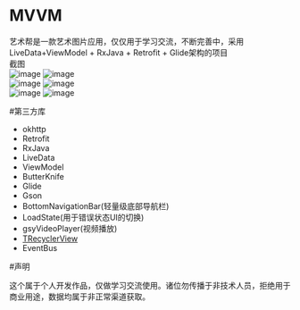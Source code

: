 # MVVM

艺术帮是一款艺术图片应用，仅仅用于学习交流，不断完善中，采用LiveData+ViewModel + RxJava + Retrofit + Glide架构的项目<br/>
截图<br/>
![image](https://github.com/SelfZhangTQ/T-MVVM/raw/master/screenshots/1_video.gif)
![image](https://github.com/SelfZhangTQ/T-MVVM/raw/master/screenshots/2_video.gif)<br/>
![image](https://github.com/SelfZhangTQ/T-MVVM/raw/master/screenshots/3_video.gif)
![image](https://github.com/SelfZhangTQ/T-MVVM/raw/master/screenshots/4_video.gif)<br/>
![image](https://github.com/SelfZhangTQ/T-MVVM/raw/master/screenshots/5_video.gif)
![image](https://github.com/SelfZhangTQ/T-MVVM/raw/master/screenshots/6_video.gif)<br/>

#第三方库 <br/>
* okhttp <br/>
* Retrofit <br/>
*  RxJava <br/>
* LiveData <br/>
* ViewModel <br/>
* ButterKnife <br/>
* Glide <br/>
* Gson <br/>
* BottomNavigationBar(轻量级底部导航栏)<br/>
* LoadState(用于错误状态UI的切换)<br/>
* gsyVideoPlayer(视频播放)<br/>
* [TRecyclerView](https://github.com/SelfZhangTQ/TRecyclerView) <br/>
* EventBus<br/>

#声明 <br/>

这个属于个人开发作品，仅做学习交流使用。诸位勿传播于非技术人员，拒绝用于商业用途，数据均属于非正常渠道获取。
